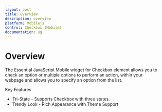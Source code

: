 ```yaml
---
layout: post
title: Overview
description: overview
platform: Mobilejs
control: Checkbox (Mobile)
documentation: ug
---
```


# Overview

The Essential JavaScript Mobile widget for Checkbox element allows you to check an option or multiple options to perform an action, within your webpage and allows you to specify an option from the list.

Key Features

* Tri-State - Supports Checkbox with three states.
* Trendy Look - Rich Appearance with Theme Support
